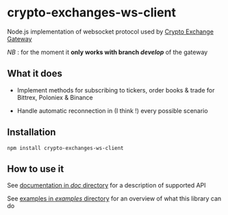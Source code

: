 # crypto-exchanges-ws-client

Node.js implementation of websocket protocol used by [Crypto Exchange Gateway](https://github.com/aloysius-pgast/crypto-exchanges-gateway)

_NB_ : for the moment it **only works with branch _develop_** of the gateway

## What it does

* Implement methods for subscribing to tickers, order books & trade for Bittrex, Poloniex & Binance

* Handle automatic reconnection in (I think !) every possible scenario

## Installation

```
npm install crypto-exchanges-ws-client
```

## How to use it

See [documentation in _doc_ directory](https://github.com/aloysius-pgast/crypto-exchanges-ws-client-nodejs/tree/master/doc/) for a description of supported API

See [examples in _examples_ directory](https://github.com/aloysius-pgast/crypto-exchanges-ws-client-nodejs/tree/master/examples/) for an overview of what this library can do
